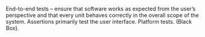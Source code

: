 End-to-end tests – ensure that software works as expected from the user’s perspective and that every unit behaves correctly in the overall scope of the system. Assertions primarily test the user interface. Platform tests. (Black Box).